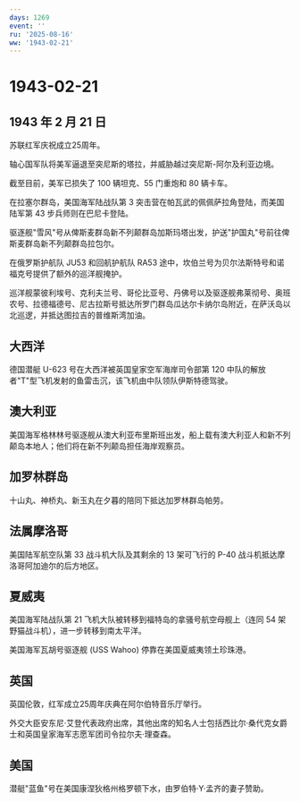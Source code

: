 ```yaml
---
days: 1269
event: ''
ru: '2025-08-16'
ww: '1943-02-21'
---
```


# 1943-02-21

## 1943 年 2 月 21 日

苏联红军庆祝成立25周年。

轴心国军队将美军逼退至突尼斯的塔拉，并威胁越过突尼斯-阿尔及利亚边境。

截至目前，美军已损失了 100 辆坦克、55 门重炮和 80 辆卡车。

在拉塞尔群岛，美国海军陆战队第 3
突击营在帕瓦武的佩佩萨拉角登陆，而美国陆军第 43 步兵师则在巴尼卡登陆。

驱逐舰"雪风"号从俾斯麦群岛新不列颠群岛加斯玛塔出发，护送"护国丸"号前往俾斯麦群岛新不列颠群岛拉包尔。

在俄罗斯护航队 JU53 和回航护航队 RA53
途中，坎伯兰号为贝尔法斯特号和诺福克号提供了额外的巡洋舰掩护。

巡洋舰蒙彼利埃号、克利夫兰号、哥伦比亚号、丹佛号以及驱逐舰弗莱彻号、奥班农号、拉德福德号、尼古拉斯号抵达所罗门群岛瓜达尔卡纳尔岛附近，在萨沃岛以北巡逻，并抵达图拉吉的普维斯湾加油。

## 大西洋

德国潜艇 U-623 号在大西洋被英国皇家空军海岸司令部第 120
中队的解放者"T"型飞机发射的鱼雷击沉，该飞机由中队领队伊斯特德驾驶。

## 澳大利亚

美国海军格林林号驱逐舰从澳大利亚布里斯班出发，船上载有澳大利亚人和新不列颠岛本地人；他们将在新不列颠岛担任海岸观察员。

## 加罗林群岛

十山丸、神桥丸、新玉丸在夕暮的陪同下抵达加罗林群岛帕劳。

## 法属摩洛哥

美国陆军航空队第 33 战斗机大队及其剩余的 13 架可飞行的 P-40
战斗机抵达摩洛哥阿加迪尔的后方地区。

## 夏威夷

美国海军陆战队第 21 飞机大队被转移到福特岛的拿骚号航空母舰上（连同 54
架野猫战斗机），进一步转移到南太平洋。

美国海军瓦胡号驱逐舰 (USS Wahoo) 停靠在美国夏威夷领土珍珠港。

## 英国

英国伦敦，红军成立25周年庆典在阿尔伯特音乐厅举行。

外交大臣安东尼·艾登代表政府出席，其他出席的知名人士包括西比尔·桑代克女爵士和英国皇家海军志愿军团司令拉尔夫·理查森。

## 美国

潜艇"蓝鱼"号在美国康涅狄格州格罗顿下水，由罗伯特·Y·孟齐的妻子赞助。